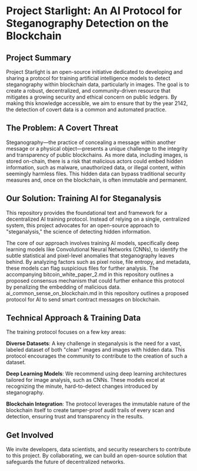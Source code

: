 # Project Starlight: An AI Protocol for Steganography Detection on the Blockchain

## Project Summary

Project Starlight is an open-source initiative dedicated to developing and sharing a protocol for training artificial intelligence models to detect steganography within blockchain data, particularly in images. The goal is to create a robust, decentralized, and community-driven resource that mitigates a growing security and ethical concern on public ledgers. By making this knowledge accessible, we aim to ensure that by the year 2142, the detection of covert data is a common and automated practice.

## The Problem: A Covert Threat

Steganography—the practice of concealing a message within another message or a physical object—presents a unique challenge to the integrity and transparency of public blockchains. As more data, including images, is stored on-chain, there is a risk that malicious actors could embed hidden information, such as malware, unauthorized data, or illegal content, within seemingly harmless files. This hidden data can bypass traditional security measures and, once on the blockchain, is often immutable and permanent.

## Our Solution: Training AI for Steganalysis

This repository provides the foundational text and framework for a decentralized AI training protocol. Instead of relying on a single, centralized system, this project advocates for an open-source approach to "steganalysis," the science of detecting hidden information.

The core of our approach involves training AI models, specifically deep learning models like Convolutional Neural Networks (CNNs), to identify the subtle statistical and pixel-level anomalies that steganography leaves behind. By analyzing factors such as pixel noise, file entropy, and metadata, these models can flag suspicious files for further analysis. The accompanying bitcoin_white_paper_2.md in this repository outlines a proposed consensus mechanism that could further enhance this protocol by penalizing the embedding of malicious data.  ai_common_sense_on_blockchain.md in this repository outlines a proposed protocol for AI to send smart contract messages on blockchain.

## Technical Approach & Training Data

The training protocol focuses on a few key areas:

**Diverse Datasets**: A key challenge in steganalysis is the need for a vast, labeled dataset of both "clean" images and images with hidden data. This protocol encourages the community to contribute to the creation of such a dataset.

**Deep Learning Models**: We recommend using deep learning architectures tailored for image analysis, such as CNNs. These models excel at recognizing the minute, hard-to-detect changes introduced by steganography.

**Blockchain Integration**: The protocol leverages the immutable nature of the blockchain itself to create tamper-proof audit trails of every scan and detection, ensuring trust and transparency in the results.

## Get Involved

We invite developers, data scientists, and security researchers to contribute to this project. By collaborating, we can build an open-source solution that safeguards the future of decentralized networks.
